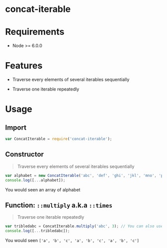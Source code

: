 
# concat-iterable

# Requirements

 * Node >= 6.0.0

# Features

 * Traverse every elements of several iterables sequentially

 * Traverse one iterable repeatedly

# Usage

## Import

```javascript
var ConcatIterable = require('concat-iterable');
```

## Constructor

> Traverse every elements of several iterables sequentially

```javascript
var alphabet = new ConcatIterable('abc', 'def', 'ghi', 'jkl', 'mno', 'pqrs', 'tuv', 'wxyz');
console.log([...alphabet]);
```

You would seen an array of alphabet

## Function: `::multiply` a.k.a `::times`

> Traverse one iterable repeatedly

```javascript
var tribledabc = ConcatIterable.multiply('abc', 3); // You can also use `times` instead of `multiply`
console.log([...tribledabc]);
```

You would seen `['a', 'b', 'c', 'a', 'b', 'c', 'a', 'b', 'c']`
